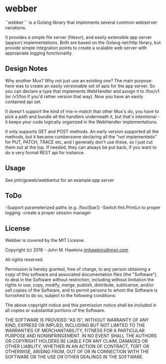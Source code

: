 webber
======

``webber``` is a Golang library that implements several common webserver variations.

It provides a simple file server (filesvr), and easily extensible app server (appsvr) implementations.  Both are based on the Golang net/http library, but provide simple integration points to create a scalable web server with appropriate logging functionality.

## Design Notes

Why another Mux?  Why not just use an existing one?  The main purpose here was to create an easily versionable
set of apis for the app server.  So you can declare a type that implements WebHandler and assign it to /foo/v1  
(or /v1/foo if you'd rather version that way).  Now you have an easily contained api set.  

It doesn't support the kind of mix-n-match that other Mux's do, you have to pick a path and bundle all the handlers underneath it, but that's intentional - it keeps your code logically organized in the WebHandler implementations.

It only supports GET and POST methods.  An early version supported all the methods, but it became cumbersome declaring all the "not implementeds" for PUT, PATCH, TRACE etc, and I generally don't use these, so I just cut them out at the top.  If needed, they can always be put back, if you want to do a very formal REST api for instance.


## Usage

See jmh/goweb/webbertut for an example app server

## ToDo

-Support parameterized paths (e.g. /foo/[bar])
-Switch fmt.PrintLn to proper logging
-create a proper session manager


## License

Webber is covered by the MIT Licesne.  

Copyright (c) 2018 - John M. Hawkins <jmhawkins@msn.com>

All rights reserved.

Permission is hereby granted, free of charge, to any person obtaining a copy of this software and 
associated documentation files (the "Software"), to deal in the Software without restriction, 
including without limitation the rights to use, copy, modify, merge, publish, distribute, sublicense, 
and/or sell copies of the Software, and to permit persons to whom the Software is furnished to do so, 
subject to the following conditions:

The above copyright notice and this permission notice shall be included in all copies or substantial 
portions of the Software.

THE SOFTWARE IS PROVIDED "AS IS", WITHOUT WARRANTY OF ANY KIND, EXPRESS OR IMPLIED, INCLUDING BUT
NOT LIMITED TO THE WARRANTIES OF MERCHANTABILITY, FITNESS FOR A PARTICULAR PURPOSE AND NONINFRINGEMENT.
IN NO EVENT SHALL THE AUTHORS OR COPYRIGHT HOLDERS BE LIABLE FOR ANY CLAIM, DAMAGES OR OTHER LIABILITY,
WHETHER IN AN ACTION OF CONTRACT, TORT OR OTHERWISE, ARISING FROM, OUT OF OR IN CONNECTION WITH THE
SOFTWARE OR THE USE OR OTHER DEALINGS IN THE SOFTWARE.


